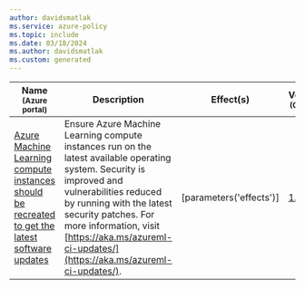 ```yaml
---
author: davidsmatlak
ms.service: azure-policy
ms.topic: include
ms.date: 03/18/2024
ms.author: davidsmatlak
ms.custom: generated
---
```


|Name<br /><sub>(Azure portal)</sub> |Description |Effect(s) |Version<br /><sub>(GitHub)</sub> |
|---|---|---|---|
|[Azure Machine Learning compute instances should be recreated to get the latest software updates](https://portal.azure.com/#blade/Microsoft_Azure_Policy/PolicyDetailBlade/definitionId/%2Fproviders%2FMicrosoft.Authorization%2FpolicyDefinitions%2Ff110a506-2dcb-422e-bcea-d533fc8c35e2) |Ensure Azure Machine Learning compute instances run on the latest available operating system. Security is improved and vulnerabilities reduced by running with the latest security patches. For more information, visit [https://aka.ms/azureml-ci-updates/](https://aka.ms/azureml-ci-updates/). |[parameters('effects')] |[1.0.3](https://github.com/Azure/azure-policy/blob/master/built-in-policies/policyDefinitions/Machine%20Learning/ComputeInstanceUpdates_Audit.json) |

